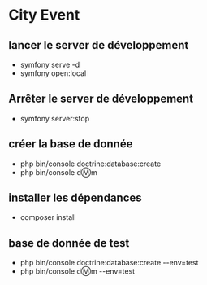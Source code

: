 # City Event

## lancer le server de développement
* symfony serve -d
* symfony open:local

## Arrêter le server de développement
* symfony server:stop

## créer la base de donnée
* php bin/console doctrine:database:create
* php bin/console d:m:m

## installer les dépendances
* composer install

## base de donnée de test
* php bin/console doctrine:database:create --env=test
* php bin/console d:m:m --env=test
